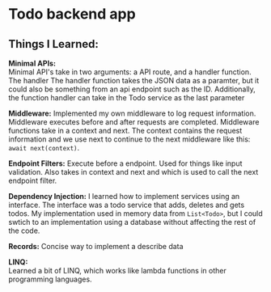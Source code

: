 # Todo backend app


## Things I Learned:

**Minimal APIs:**  
Minimal API's take in two arguments: a API route, and a handler function. The handler The handler function takes the JSON data as a paramter, but it could also be something from an api endpoint such as the ID. Additionally, the function handler can take in the Todo service as the last parameter

**Middleware:** 
Implemented my own middleware to log request information. Middleware executes before and after requests are completed. Middleware functions take in a context and next. The context contains the request information and we use next to continue to the next middleware like this: `await next(context)`.

**Endpoint Filters:**
Execute before a endpoint. Used for things like input validation. Also takes in context and next and which is used to call the next endpoint filter.

**Dependency Injection:**
I learned how to implement services using an interface. The interface was a todo service that adds, deletes and gets todos. My implementation used in memory data from `List<Todo>`, but I could swtich to an implementation using a database without affecting the rest of the code.

**Records:**
Concise way to implement a describe data

**LINQ:**  
Learned a bit of LINQ, which works like lambda functions in other programming languages.

